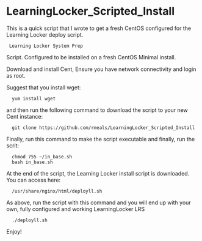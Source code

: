 # LearningLocker_Scripted_Install
This is a quick script that I wrote to get a fresh CentOS configured for the Learning Locker deploy script.


     Learning Locker System Prep

 Script. Configured to be installed on a 
 fresh CentOS Minimal install.
 
 Download and install Cent, Ensure you have 
 network connectivity and login as root.

 Suggest that you install wget:
 
      yum install wget
 
 and then run the following command to 
 download the script to your new Cent 
 instance:
 
      git clone https://github.com/rmeals/LearningLocker_Scripted_Install
 
 Finally, run this command to make the script 
 executable and finally, run the scrit:
 
      chmod 755 ~/in_base.sh
      bash in_base.sh
 

 At the end of the script, the Learning Locker
 install script is downloaded. You can access
 here:

      /usr/share/nginx/html/deployll.sh

 As above, run the script with this command and
 you will end up with your own, fully configured
 and working LearningLocker LRS

      ./deployll.sh

 Enjoy!  

